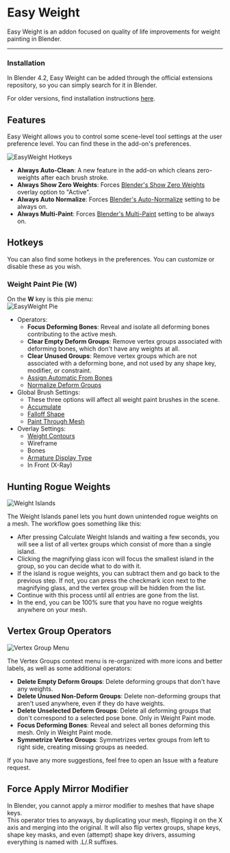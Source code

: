 # Easy Weight

Easy Weight is an addon focused on quality of life improvements for weight painting in Blender.

---

### Installation
In Blender 4.2, Easy Weight can be added through the official extensions repository, so you can simply search for it in Blender.

For older versions, find installation instructions [here](https://studio.blender.org/pipeline/addons/overview).

## Features

Easy Weight allows you to control some scene-level tool settings at the user preference level. You can find these in the add-on's preferences.

![EasyWeight Hotkeys](../media/addons/easy_weight/prefs.png)

- **Always Auto-Clean**: A new feature in the add-on which cleans zero-weights after each brush stroke.
- **Always Show Zero Weights**: Forces [Blender's Show Zero Weights](https://docs.blender.org/manual/en/latest/editors/3dview/display/overlays.html#bpy-types-toolsettings-vertex-group-user) overlay option to "Active".
- **Always Auto Normalize**: Forces [Blender's Auto-Normalize](https://docs.blender.org/manual/en/latest/sculpt_paint/weight_paint/tool_settings/options.html#bpy-types-toolsettings-use-auto-normalize) setting to be always on.
- **Always Multi-Paint**: Forces [Blender's Multi-Paint](https://docs.blender.org/manual/en/latest/sculpt_paint/weight_paint/tool_settings/options.html#bpy-types-toolsettings-use-multipaint) setting to be always on.

## Hotkeys
You can also find some hotkeys in the preferences. You can customize or disable these as you wish.

### Weight Paint Pie (W)
On the **W** key is this pie menu:  
![EasyWeight Pie](../media/addons/easy_weight/pie.png)

- Operators:
    - **Focus Deforming Bones**: Reveal and isolate all deforming bones contributing to the active mesh.
    - **Clear Empty Deform Groups**: Remove vertex groups associated with deforming bones, which don't have any weights at all.
    - **Clear Unused Groups**: Remove vertex groups which are not associated with a deforming bone, and not used by any shape key, modifier, or constraint.
    - [Assign Automatic From Bones](https://docs.blender.org/manual/en/latest/sculpt_paint/weight_paint/editing.html#bpy-ops-paint-weight-from-bones)
    - [Normalize Deform Groups](https://docs.blender.org/manual/en/latest/sculpt_paint/weight_paint/editing.html#bpy-ops-object-vertex-group-normalize-all)
- Global Brush Settings:
    - These three options will affect all weight paint brushes in the scene.
    - [Accumulate](https://docs.blender.org/manual/en/latest/sculpt_paint/brush/brush_settings.html#advanced)
    - [Falloff Shape](https://docs.blender.org/manual/en/latest/sculpt_paint/brush/falloff.html)
    - [Paint Through Mesh](https://docs.blender.org/manual/en/latest/sculpt_paint/brush/brush_settings.html#advanced)
- Overlay Settings:
    - [Weight Contours](https://docs.blender.org/manual/en/latest/editors/3dview/display/overlays.html#weight-paint-overlays)
    - Wireframe
    - Bones
    - [Armature Display Type](https://docs.blender.org/manual/en/latest/animation/armatures/properties/display.html#bpy-types-armature-display-type)
    - In Front (X-Ray)

## Hunting Rogue Weights

![Weight Islands](../media/addons/easy_weight/weight_islands.png)

The Weight Islands panel lets you hunt down unintended rogue weights on a mesh. The workflow goes something like this:
- After pressing Calculate Weight Islands and waiting a few seconds, you will see a list of all vertex groups which consist of more than a single island. 
- Clicking the magnifying glass icon will focus the smallest island in the group, so you can decide what to do with it.
- If the island is rogue weights, you can subtract them and go back to the previous step. If not, you can press the checkmark icon next to the magnifying glass, and the vertex group will be hidden from the list.
- Continue with this process until all entries are gone from the list.
- In the end, you can be 100% sure that you have no rogue weights anywhere on your mesh.

## Vertex Group Operators

![Vertex Group Menu](../media/addons/easy_weight/vg_context_menu.png)

The Vertex Groups context menu is re-organized with more icons and better labels, as well as some additional operators:
- **Delete Empty Deform Groups**: Delete deforming groups that don't have any weights.  
- **Delete Unused Non-Deform Groups**: Delete non-deforming groups that aren't used anywhere, even if they do have weights.  
- **Delete Unselected Deform Groups**: Delete all deforming groups that don't correspond to a selected pose bone. Only in Weight Paint mode.  
- **Focus Deforming Bones**: Reveal and select all bones deforming this mesh. Only in Weight Paint mode.  
- **Symmetrize Vertex Groups**: Symmetrizes vertex groups from left to right side, creating missing groups as needed.  

If you have any more suggestions, feel free to open an Issue with a feature request.

## Force Apply Mirror Modifier
In Blender, you cannot apply a mirror modifier to meshes that have shape keys.  
This operator tries to anyways, by duplicating your mesh, flipping it on the X axis and merging into the original. It will also flip vertex groups, shape keys, shape key masks, and even (attempt) shape key drivers, assuming everything is named with .L/.R suffixes.  
